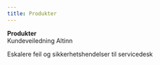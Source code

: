 ```yaml
---
title: Produkter
---
```


**Produkter**  
Kundeveiledning Altinn

Eskalere feil og sikkerhetshendelser til servicedesk
